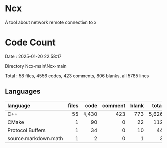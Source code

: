 # Ncx
A tool about network remote connection to x

# Code Count

Date : 2025-01-20 22:58:17

Directory Ncx-main\\Ncx-main

Total : 58 files,  4556 codes, 423 comments, 806 blanks, all 5785 lines

## Languages

| language             | files |  code | comment | blank | total |
| :------------------- | ----: | ----: | ------: | ----: | ----: |
| C++                  |    55 | 4,430 |     423 |   773 | 5,626 |
| CMake                |     1 |    90 |       0 |    22 |   112 |
| Protocol Buffers     |     1 |    34 |       0 |    10 |    44 |
| source.markdown.math |     1 |     2 |       0 |     1 |     3 |
